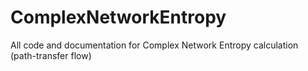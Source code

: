 # ComplexNetworkEntropy
All code and documentation for Complex Network Entropy calculation (path-transfer flow)
